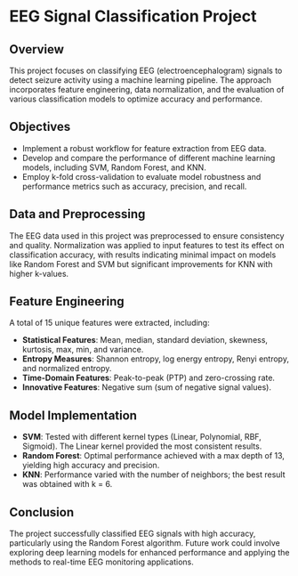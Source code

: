 # EEG Signal Classification Project

## Overview
This project focuses on classifying EEG (electroencephalogram) signals to detect seizure activity using a machine learning pipeline. The approach incorporates feature engineering, data normalization, and the evaluation of various classification models to optimize accuracy and performance.

## Objectives
- Implement a robust workflow for feature extraction from EEG data.
- Develop and compare the performance of different machine learning models, including SVM, Random Forest, and KNN.
- Employ k-fold cross-validation to evaluate model robustness and performance metrics such as accuracy, precision, and recall.

## Data and Preprocessing
The EEG data used in this project was preprocessed to ensure consistency and quality. Normalization was applied to input features to test its effect on classification accuracy, with results indicating minimal impact on models like Random Forest and SVM but significant improvements for KNN with higher k-values.

## Feature Engineering
A total of 15 unique features were extracted, including:
- **Statistical Features**: Mean, median, standard deviation, skewness, kurtosis, max, min, and variance.
- **Entropy Measures**: Shannon entropy, log energy entropy, Renyi entropy, and normalized entropy.
- **Time-Domain Features**: Peak-to-peak (PTP) and zero-crossing rate.
- **Innovative Features**: Negative sum (sum of negative signal values).

## Model Implementation
- **SVM**: Tested with different kernel types (Linear, Polynomial, RBF, Sigmoid). The Linear kernel provided the most consistent results.
- **Random Forest**: Optimal performance achieved with a max depth of 13, yielding high accuracy and precision.
- **KNN**: Performance varied with the number of neighbors; the best result was obtained with k = 6.



## Conclusion
The project successfully classified EEG signals with high accuracy, particularly using the Random Forest algorithm. Future work could involve exploring deep learning models for enhanced performance and applying the methods to real-time EEG monitoring applications.

